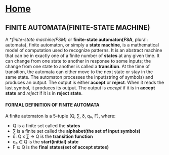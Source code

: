# [Home](../README.md) 
## FINITE AUTOMATA(FINITE-STATE MACHINE)
A **finite-state machine(FSM)* or **finite-state automaton(FSA**, plural: automata), finite automaton, or simply a **state machine**, is a mathematical model of computation used to recognize patterns. It is an abstract machine that can be in exactly one of a finite number of **states** at any given time. It can change from one state to another in response to some inputs; the change from one state to another is called a **transition**. At the time of transition, the automata can either move to the next state or stay in the same state. The automaton processes the input(string of symbols) and produces an output. The output is either **accept** or **reject**. When it reads the last symbol, it produces its output. The output is *accept* if it is in **accept state** and *reject* if it is in **reject state**. 

#### FORMAL DEFINITION OF FINITE AUTOMATA
A finite automaton is a 5-tuple (Q, &#8721;, &#0948;, q&#8320;, F), where:
* Q is a finite set called the **states**
* &#8721; is a finite set called the **alphabet(the set of input symbols)**
* &#0948;: Q x &#8721; &#8594; Q is the **transition function**
* q&#8320; &#8712; Q is the **start(initial) state**
* F &#8838; Q is the **final states(set of accept states)**
